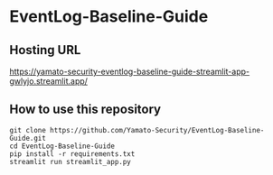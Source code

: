 # EventLog-Baseline-Guide
## Hosting URL
https://yamato-security-eventlog-baseline-guide-streamlit-app-gwlyjo.streamlit.app/

## How to use this repository
```
git clone https://github.com/Yamato-Security/EventLog-Baseline-Guide.git
cd EventLog-Baseline-Guide
pip install -r requirements.txt
streamlit run streamlit_app.py 
```
